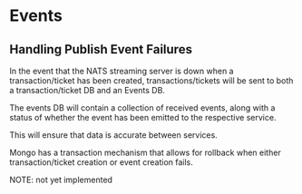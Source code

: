 # Events

## Handling Publish Event Failures

In the event that the NATS streaming server is down when a transaction/ticket has been created, transactions/tickets will be sent to both a transaction/ticket DB and an Events DB.

The events DB will contain a collection of received events, along with a status of whether the event has been emitted to the respective service.

This will ensure that data is accurate between services.

Mongo has a transaction mechanism that allows for rollback when either transaction/ticket creation or event creation fails.

NOTE: not yet implemented
